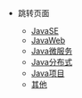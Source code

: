 - 跳转页面

  - [JavaSE](Java)
  - [JavaWeb]()
  - [Java微服务](Java微服务/前言.md)
  - [Java分布式]()
  - [Java项目](Java项目)
  - [其他]()

